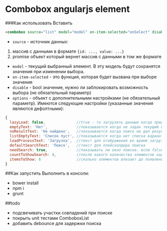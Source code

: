 # Combobox angularjs element

###Как использовать
Вставить 
```html
<combobox source="list" model="model" on-item-selected="onSelect" disable="isDisable" options="options"></combobox> 
```
*  `source` - источник данных: 

1.  массив с данными в формате `{id: ..., value: ...}`
2.  promise объект который вернет массив с данными в том же формате


* `model` - текущий выбранный элемент. В эту модель будут сохранятся значения при изменении выбора.
* `on-item-selected` - это функция, которая будет вызвана при выборе значения
* `disable` - bool значение, нужно ли заблокировать возможность выбора (не обязательный параметр)
* `options` - объект с дополнительными настройками (не обязательный параметр). Имеются следующие настройки (указанные значения являются дефолтными):

```js
{
  lazyLoad: false,              //true - то загрузить данные когда придет время отобразить попап, иначе загрузит сразу
  emptyText: 'Нет',             //показывается когда не задан текущий выбранный элемент
  noResultText: 'Не найдено',   //показывается когда поиск не дал результата
  listEmptyText: 'Список пуст', //показывается когда нет списка вариантов
  loadProcessText: 'Загрузка',  //текст для отображения во время загрузки
  defaultSearchText: 'Поиск',   //текст для плейсхолдера поиска
  needSearch: true,             //показывать ли окно поиска. если false, то не показывать никогда, если true, то в зависимости от countToShowSearch
  countToShowSearch: 4,         //после какого количества элементов надо показывать поиск
  itemsToShow: 6                //сколько элементов влезает до появления скролла
}
```

##Как запустить
Выполнить в консоли:
* bower install
* npm i
* grunt

##todo
* подсвечивать участки совпадений при поиске
* покрыть unit тестами ComboboxList
* добавить debounce для задержки поиска